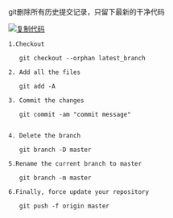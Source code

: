 git删除所有历史提交记录，只留下最新的干净代码

[![复制代码](https://common.cnblogs.com/images/copycode.gif)](javascript:void(0);)

```
1.Checkout

   git checkout --orphan latest_branch

2. Add all the files

   git add -A

3. Commit the changes

   git commit -am "commit message"


4. Delete the branch

   git branch -D master

5.Rename the current branch to master

   git branch -m master

6.Finally, force update your repository

   git push -f origin master
```